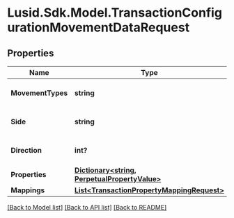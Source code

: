# Lusid.Sdk.Model.TransactionConfigurationMovementDataRequest
## Properties

Name | Type | Description | Notes
------------ | ------------- | ------------- | -------------
**MovementTypes** | **string** | The Movement Types | 
**Side** | **string** | The Movement Side | 
**Direction** | **int?** | The Movement direction | 
**Properties** | [**Dictionary&lt;string, PerpetualPropertyValue&gt;**](PerpetualPropertyValue.md) |  | [optional] 
**Mappings** | [**List&lt;TransactionPropertyMappingRequest&gt;**](TransactionPropertyMappingRequest.md) |  | [optional] 

[[Back to Model list]](../README.md#documentation-for-models) [[Back to API list]](../README.md#documentation-for-api-endpoints) [[Back to README]](../README.md)

